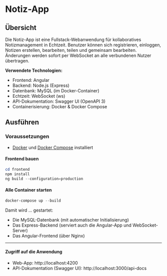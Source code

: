 # Notiz-App

## Übersicht

Die Notiz-App ist eine Fullstack-Webanwendung für kollaboratives Notizmanagement in Echtzeit. Benutzer können sich registrieren, einloggen, Notizen erstellen, bearbeiten, teilen und gemeinsam bearbeiten. Änderungen werden sofort per WebSocket an alle verbundenen Nutzer übertragen.

**Verwendete Technologien:**
- Frontend: Angular
- Backend: Node.js (Express)
- Datenbank: MySQL (im Docker-Container)
- Echtzeit: WebSocket (ws)
- API-Dokumentation: Swagger UI (OpenAPI 3)
- Containerisierung: Docker & Docker Compose

## Ausführen

### Voraussetzungen
- [Docker](https://www.docker.com/) und [Docker Compose](https://docs.docker.com/compose/) installiert

#### Frontend bauen
```powershell
cd frontend
npm install
ng build --configuration=production
```

#### Alle Container starten
```powershell
docker-compose up --build
```


Damit wird ... gestartet:
- Die MySQL-Datenbank (mit automatischer Initialisierung)
- Das Express-Backend (serviert auch die Angular-App und WebSocket-Server)
- Das Angular-Frontend (über Nginx)

----------------------------------------------------------------

#### Zugriff auf die Anwendung
- Web-App: http://localhost:4200
- API-Dokumentation (Swagger UI): http://localhost:3000/api-docs

